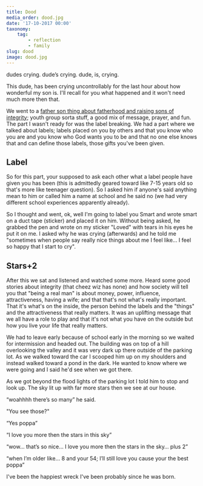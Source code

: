 ```yaml
---
title: Dood
media_order: dood.jpg
date: '17-10-2017 00:00'
taxonomy:
    tag:
        - reflection
        - family
slug: dood
image: dood.jpg
---
```


dudes crying.
dude’s crying.
dude, is, crying.

This dude, has been crying uncontrollably for the last hour about how wonderful my son is. I'll recall for you what happened and it won't need much more then that.

We went to a [father son thing about fatherhood and raising sons of integrity](http://borntobebravetour.com/); youth group sorta stuff, a good mix of message, prayer, and fun. The part I wasn't ready for was the label breaking. We had a part where we talked about labels; labels placed on you by others and that you know who you are and you know who God wants you to be and that no one else knows that and can define those labels, those gifts you've been given.

## Label

So for this part, your supposed to ask each other what a label people have given you has been (this is admittedly geared toward like 7-15 years old so that's more like teenager question). So I asked him if anyone's said anything mean to him or called him a name at school and he said no (we had very different school experiences apparently already).

So I thought and went, ok, well I'm going to label you Smart and wrote smart on a duct tape (sticker) and placed it on him. Without being asked, he grabbed the pen and wrote on my sticker "Loved" with tears in his eyes he put it on me. I asked why he was crying (afterwards) and he told me "sometimes when people say really nice things about me I feel like... I feel so happy that I start to cry".

## Stars+2
After this we sat and listened and watched some more. Heard some good stories about integrity (that cheez wiz has none) and how society will tell you that "being a real man" is about money, power, influence, attractiveness, having a wife; and that that's not what's really important. That it's what's on the inside, the person behind the labels and the "things" and the attractiveness that really matters. It was an uplifting message that we all have a role to play and that it's not what you have on the outside but how you live your life that really matters.

We had to leave early because of school early in the morning so we waited for intermission and headed out. The building was on top of a hill overlooking the valley and it was very dark up there outside of the parking lot. As we walked toward the car I scooped him up on my shoulders and instead walked toward a pond in the dark. He wanted to know where we were going and I said he'd see when we got there.

As we got beyond the flood lights of the parking lot I told him to stop and look up. The sky lit up with far more stars then we see at our house.

“woahhhh there’s so many” he said.

"You see those?"

“Yes poppa”

“I love you more then the stars in this sky”

“wow… that’s so nice… I love you more then the stars in the sky… plus 2”

“when I’m older like… 8 and your 54; I’ll still love you cause your the best poppa”

I've been the happiest wreck I've been probably since he was born.
